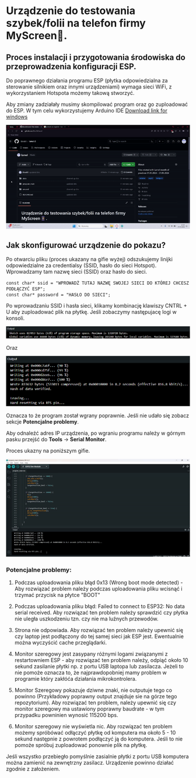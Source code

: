 # **Urządzenie do testowania szybek/folii na telefon firmy MyScreen📱.**

## Proces instalacji i przygotowania środowiska do przeprowadzenia konfiguracji ESP.  
Do poprawnego działania programu ESP (płytka odpowiedzialna za sterowanie silnikiem oraz innymi urządzeniami) wymaga sieci WiFi, z wykorzystaniem Hotspota możemy takową stworzyć. 

Aby zmiany zadziałały musimy skompilować program oraz go zuploadować do ESP. W tym celu wykorzystujemy Arduino IDE [Download link for windows](https://downloads.arduino.cc/arduino-1.8.19-windows.exe)

![](src/gif-lamel-wiekszy.gif)

## **Jak skonfigurować urządzenie do pokazu?**

Po otwarciu pliku (proces ukazany na gifie wyżej) odszukujemy linijki odpowiedzialne za credentialsy (SSID, hasło do sieci Hotspot). Wprowadzamy tam nazwę sieci (SSID) oraz hasło do sieci. 

```
const char* ssid = "WPROWADŹ TUTAJ NAZWĘ SWOJEJ SIECI DO KTÓREJ CHCESZ PODŁĄCZYĆ ESP";
const char* password = "HASŁO DO SIECI";
```

Po wprowadzaniu SSID i hasła sieci, klikamy kombinację klawiszy CNTRL + U aby zuploadować plik na płytkę. Jeśli zobaczymy następujacę logi w konsoli. 

![succesful_verification](src/succesful_verifiaction_for_program.png)

Oraz 

![succesful_upload](src/succesful_upload_of_program.png)

Oznacza to że program został wgrany poprawnie. Jeśli nie udało się zobacz sekcje **Potencjalne problemy**.

Aby odnaleźć adres IP urządzenia, po wgraniu programu należy w górnym pasku przejść do **Tools** -> **Serial Monitor**. 

Proces ukazny na poniższym gifie.

![uploading_and_looking_for_an_ip_address](src/uploading_and_looking_for_an_ip_address.gif)

### Potencjalne problemy:

1. Podczas uploadowania pliku błąd 0x13 (Wrong boot mode detected) - Aby rozwiązać problem należy podczas uploadowania pliku wcisnąć i trzymać przycisk na płytce "BOOT"

2. Podczas uploadowania pliku błąd: Failed to connect to ESP32: No data serial received. Aby rozwiązać ten problem należy sprawdzić czy płytka nie uległa uszkodzeniu tzn. czy nie ma luźnych przewodów.

3. Strona nie odpowiada. Aby rozwiązać ten problem należy upewnić się czy laptop jest podłączony do tej samej sieci jak ESP jest. Ewentualnie można wyczyścić cache przeglądarki.

4. Monitor szeregowy jest zasypany różnymi logami związanymi z restartowniem ESP - aby rozwiązać ten problem należy, odpiąć około 10 sekund zasilanie płytki np. z portu USB laptopa lub zasilacza. Jeżeli to nie pomoże oznacza to, że najprawdopobniej mamy problem w programie który zakłóća działania mikrokontrolera.

5. Monitor Szeregowy pokazuje dziwne znaki, nie outputuje tego co powinno (Przykładowy poprawny output znajduje sie na górze tego repozytorium). Aby rozwiązać ten problem, należy upewnić się czy monitor szeregowy ma ustawiony poprawny baudrate - w tym przypadku powninien wynosić 115200 bps.

6. Monitor szeregowy nie wyświetla nic. Aby rozwiązać ten problem możemy spróbówać odłączyć płytkę od komputera ma około 5 - 10 sekund następnie z powrotem podłączyć ją do komputera. Jeśli to nie pomoże spróbuj zuploadować ponownie plik na płytkę.

Jeśli wszystko przebiegło pomyślnie zasialnie płytki z portu USB komputera można zamienić na zewnętrzny zasilacz. Urządzenie powinno działać zgodnie z założeniem. 